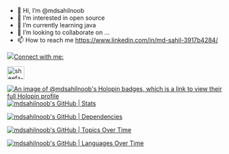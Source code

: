 - 👋 Hi, I’m @mdsahilnoob
- 👀 I’m interested in open source
- 🌱 I’m currently learning java
- 💞️ I’m looking to collaborate on ...
- 📫 How to reach me https://www.linkedin.com/in/md-sahil-3917b4284/

<p>
  <a href="https://skillicons.dev">
    <img src="https://skillicons.dev/icons? i=html,css,c,vscode/>
  </a>
</p>
<h3 align="left">Connect with me:</h3>
<p align="left">
<a href="https://www.linkedin.com/in/md-sahil-3917b4284/" target="blank"><img align="center" src="https://raw.githubusercontent.com/rahuldkjain/github-profile-readme-generator/master/src/images/icons/Social/linked-in-alt.svg" alt="sheefa-naaz" height="30" width="40" /></a>
</p>

[![An image of @mdsahilnoob's Holopin badges, which is a link to view their full Holopin profile](https://holopin.me/mdsahilnoob)](https://holopin.io/@mdsahilnoob)
[![mdsahilnoob's GitHub | Stats](https://stats.quine.sh/mdsahilnoob/github?theme=dark)](https://quine.sh?utm_source=widgets&utm_campaign=mdsahilnoob)

[![mdsahilnoob's GitHub | Dependencies](https://stats.quine.sh/mdsahilnoob/dependencies?theme=dark)](https://quine.sh?utm_source=widgets&utm_campaign=mdsahilnoob)

[![mdsahilnoob's GitHub | Topics Over Time](https://stats.quine.sh/mdsahilnoob/topics-over-time?theme=dark)](https://quine.sh?utm_source=widgets&utm_campaign=mdsahilnoob)

[![mdsahilnoob's GitHub | Languages Over Time](https://stats.quine.sh/mdsahilnoob/languages-over-time?theme=dark)](https://quine.sh?utm_source=widgets&utm_campaign=mdsahilnoob)

<!---
mdsahilnoob/mdsahilnoob is a ✨ special ✨ repository because its `README.md` (this file) appears on your GitHub profile.
You can click the Preview link to take a look at your changes.
--->
